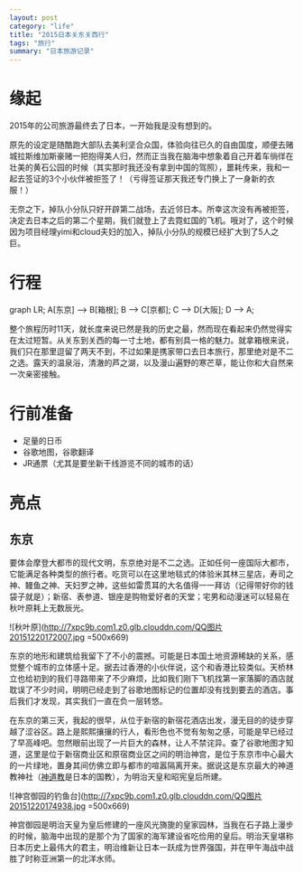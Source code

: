 ```yaml
---
layout: post
category: "life"
title: "2015日本关东关西行"
tags: "旅行"
summary: "日本旅游记录"
---
```


# 缘起

2015年的公司旅游最终去了日本，一开始我是没有想到的。

原先的设定是随酷跑大部队去美利坚合众国，体验向往已久的自由国度，顺便去赌城拉斯维加斯豪赌一把抱得美人归，然而正当我在脑海中想象着自己开着车徜徉在壮美的黄石公园的时候（其实那时我还没有拿到中国的驾照），噩耗传来，我和一起去签证的3个小伙伴被拒签了！（亏得签证那天我还专门换上了一身新的衣服！）

无奈之下，掉队小分队只好开辟第二战场，去近邻日本。所幸这次没有再被拒签，决定去日本之后的第二个星期，我们就登上了去霓虹国的飞机。哦对了，这个时候因为项目经理yimi和cloud夫妇的加入，掉队小分队的规模已经扩大到了5人之巨。

# 行程

<div class="mermaid">
graph LR;
A[东京] --> B[箱根];
B --> C[京都];
C --> D[大阪];
D --> A;
</div>

整个旅程历时11天，就长度来说已然是我的历史之最，然而现在看起来仍然觉得实在太过短暂。从关东到关西的每一寸土地，都有别具一格的魅力。就拿箱根来说，我们只在那里逗留了两天不到，不过如果是携家带口去日本旅行，那里绝对是不二之选。露天的温泉浴，清澈的芦之湖，以及漫山遍野的寒芒草，能让你和大自然来一次亲密接触。

# 行前准备

* 足量的日币
* 谷歌地图，谷歌翻译
* JR通票（尤其是要坐新干线游览不同的城市的话）

# 亮点

## 东京

要体会摩登大都市的现代文明，东京绝对是不二之选。正如任何一座国际大都市，它能满足各种类型的旅行者。吃货可以在这里地毯式的体验米其林三星店，寿司之神、鳗鱼之神、天妇罗之神，这些如雷贯耳的大名值得一一拜访（记得带好你的钱袋子就是）；新宿、表参道、银座是购物爱好者的天堂；宅男和动漫迷可以轻易在秋叶原耗上无数辰光。

![秋叶原](http://7xpc9b.com1.z0.glb.clouddn.com/QQ图片20151220172007.jpg =500x669)

东京的地形和建筑给我留下了不小的震撼。可能是日本国土地资源稀缺的关系，感觉整个城市的立体感十足。据去过香港的小伙伴说，这个和香港比较类似。天桥林立也给初到的我们寻路带来了不少麻烦，比如我们刚下飞机找第一家落脚的酒店就耽误了不少时间，明明已经走到了谷歌地图标记的位置却没有找到要去的酒店。事后我们才发现，其实我们一直在负一层转悠。

在东京的第三天，我起的很早，从位于新宿的新宿花酒店出发，漫无目的的徒步穿越了涩谷区。路上是熙熙攘攘的行人，看形色也不觉有匆匆之感，可能是早已经过了早高峰吧。忽然眼前出现了一片巨大的森林，让人不禁诧异。查了谷歌地图才知道，这里是位于新宿商业区和原宿商业区之间的明治神宫，是位于东京市中心最大的一片绿地，置身其间仿佛立即与都市的喧嚣隔离开来。据说这是东京最大的神道教神社（[神道教](http://baike.baidu.com/view/54455.htm)是日本的国教），为明治天皇和昭宪皇后所建。

![神宫御园的钓鱼台](http://7xpc9b.com1.z0.glb.clouddn.com/QQ图片20151220174938.jpg =500x669)

神宫御园是明治天皇为皇后修建的一座风光旖旎的皇家园林，当我在石子路上漫步的时候，脑海中出现的是那个为了国家的海军建设省吃俭用的皇后。明治天皇堪称日本历史上最伟大的君主，明治维新让日本一跃成为世界强国，并在甲午海战中战胜了时称亚洲第一的北洋水师。
